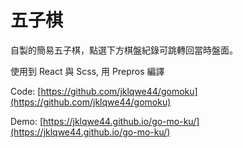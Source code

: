 # 五子棋
自製的簡易五子棋，點選下方棋盤紀錄可跳轉回當時盤面。

使用到 React 與 Scss, 用 Prepros 編譯

Code: [https://github.com/jklqwe44/gomoku](https://github.com/jklqwe44/gomoku)

Demo: [https://jklqwe44.github.io/go-mo-ku/](https://jklqwe44.github.io/go-mo-ku/)
